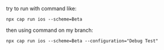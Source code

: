 try to run with command like:
```shell
npx cap run ios --scheme=Beta
```

then using command on my branch:

```shell
npx cap run ios --scheme=Beta --configuration="Debug Test"
```
